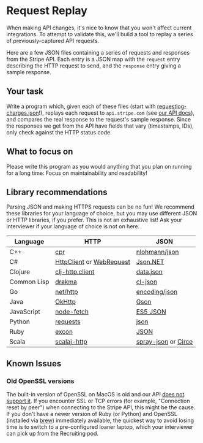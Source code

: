 # Request Replay

When making API changes,
it's nice to know that you won't affect current integrations.
To attempt to validate this, we'll build a tool to replay a
series of previously-captured API requests.

Here are a few JSON files containing a series of requests and responses from
the Stripe API. Each entry is a JSON map with the `request` entry describing
the HTTP request to send, and the `response` entry giving a sample response.

## Your task

Write a program which, given each of these files
(start with [requestlog-charges.json](requestlog-charges.json)!),
replays each request to `api.stripe.com`
(see [our API docs](http://stripe.com/docs/api)),
and compares the real response to the request's sample response.
Since the responses we get from the API
have fields that vary (timestamps, IDs),
only check against the HTTP status code.

## What to focus on

Please write this program as you would anything that you plan on running for a
long time: Focus on maintainability and readability!

## Library recommendations

Parsing JSON and making HTTPS requests can be no fun!
We recommend these libraries for your language of choice,
but you may use different JSON or HTTP libraries, if you prefer.
This is not an exhaustive list!
Ask your interviewer if your language of choice is not on here.

| Language      | HTTP                          | JSON                      |
| ------------- | ----------------------------- | ------------------------- |
| C++           | [cpr]                         | [nlohmann/json]           |
| C#            | [HttpClient] or [WebRequest]  | [Json.NET]                |
| Clojure       | [clj-http.client]             | [data.json]               |
| Common Lisp   | [drakma]                      | [cl-json]                 |
| Go            | [net/http]                    | [encoding/json]           |
| Java          | [OkHttp]                      | [Gson]                    |
| JavaScript    | [node-fetch]                  | [ES5 JSON]                |
| Python        | [requests][py-requests]       | [json][py-json]           |
| Ruby          | [excon]                       | [JSON][ruby-JSON]         |
| Scala         | [scalaj-http]                 | [spray-json] or [Circe]   |

## Known Issues

### Old OpenSSL versions

The built-in version of OpenSSL on MacOS is old and our API [does not support it].
If you encounter SSL or TCP errors (for example, "Connection reset by peer")
when connecting to the Stripe API, this might be the cause.
If you don't have a newer version of Ruby (or Python) and OpenSSL
(installed via [brew](https://brew.sh/)) immediately available,
the quickest way to avoid losing time is to switch to
a pre-configured loaner laptop,
which your interviewer can pick up from the Recruiting pod.


[cpr]: https://whoshuu.github.io/cpr/
[nlohmann/json]: https://nlohmann.github.io/json/

[HttpClient]: https://docs.microsoft.com/en-us/aspnet/web-api/overview/advanced/calling-a-web-api-from-a-net-client
[WebRequest]: https://docs.microsoft.com/en-us/dotnet/api/system.net.webrequest
[Json.NET]: https://www.newtonsoft.com/json

[clj-http.client]: https://clojars.org/clj-http
[data.json]: http://clojure.github.io/data.json/

[drakma]: https://edicl.github.io/drakma/
[cl-json]: https://common-lisp.net/project/cl-json/cl-json.html

[net/http]: https://golang.org/pkg/net/http/
[encoding/json]: https://golang.org/pkg/encoding/json/

[OkHttp]: http://square.github.io/okhttp/
[Gson]: https://github.com/google/gson/blob/master/UserGuide.md

[js-req]: https://github.com/request/request
[node-fetch]: https://github.com/bitinn/node-fetch
[ES5 JSON]: https://developer.mozilla.org/en-US/docs/Web/JavaScript/Reference/Global_Objects/JSON

[py-requests]: https://requests.kennethreitz.org/en/master/
[py-json]: https://docs.python.org/3/library/json.html

[excon]: https://github.com/excon/excon
[ruby-JSON]: https://ruby-doc.org/stdlib-2.6.1/libdoc/json/rdoc/JSON.html

[scalaj-http]: https://github.com/scalaj/scalaj-http
[spray-json]: https://github.com/spray/spray-json
[Circe]: https://circe.github.io/circe/

[does not support it]: https://support.stripe.com/questions/how-do-i-upgrade-my-openssl-to-support-tls-1-2
